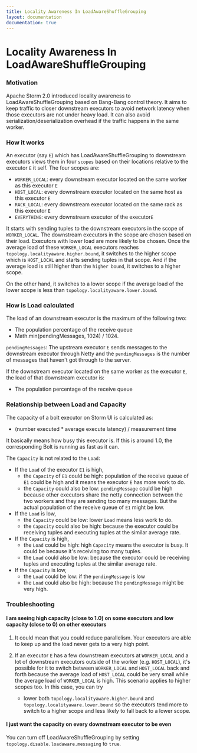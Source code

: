 ```yaml
---
title: Locality Awareness In LoadAwareShuffleGrouping
layout: documentation
documentation: true
---
```


# Locality Awareness In LoadAwareShuffleGrouping

### Motivation

Apache Storm 2.0 introduced locality awareness to LoadAwareShuffleGrouping based on Bang-Bang control theory. 
It aims to keep traffic to closer downstream executors to avoid network latency when those executors are not under heavy load. 
It can also avoid serialization/deserialization overhead if the traffic happens in the same worker.  

### How it works

An executor (say `E`) which has LoadAwareShuffleGrouping to downstream executors views them in four `scopes` based on their locations relative to the executor `E` it self. 
The four scopes are:

* `WORKER_LOCAL`: every downstream executor located on the same worker as this executor `E`
* `HOST_LOCAL`: every downstream executor located on the same host as this executor `E`
* `RACK_LOCAL`: every downstream executor located on the same rack as this executor `E`
* `EVERYTHING`: every downstream executor of the executor`E`

It starts with sending tuples to the downstream executors in the scope of `WORKER_LOCAL`. 
The downstream executors in the scope are chosen based on their load. Executors with lower load are more likely to be chosen.
Once the average load of these `WORKER_LOCAL` executors reaches `topology.localityaware.higher.bound`, 
it switches to the higher scope which is `HOST_LOCAL` and starts sending tuples in that scope. 
And if the average load is still higher than the `higher bound`, it switches to a higher scope.

On the other hand, it switches to a lower scope if the average load of the lower scope is less than `topology.localityaware.lower.bound`. 


### How is Load calculated

The load of an downstream executor is the maximum of the following two:

* The population percentage of the receive queue
* Math.min(pendingMessages, 1024) / 1024. 

`pendingMessages`: The upstream executor `E` sends messages to the downstream executor through Netty and the `pendingMessages` is the number of messages that haven't got through to the server.

If the downstream executor located on the same worker as the executor `E`, the load of that downstream executor is:
* The population percentage of the receive queue

### Relationship between Load and Capacity

The capacity of a bolt executor on Storm UI is calculated as:
  * (number executed * average execute latency) / measurement time

It basically means how busy this executor is. If this is around 1.0, the corresponding Bolt is running as fast as it can. 

The `Capacity` is not related to the `Load`:

* If the `Load` of the executor `E1` is high, 
    * the `Capacity` of `E1` could be high: population of the receive queue of `E1` could be high and it means the executor `E` has more work to do.
    * the `Capacity` could also be low: `pendingMessage` could be high because other executors share the netty connection between the two workers and they are sending too many messages. But the actual population of the receive queue of `E1` might be low.
* If the `Load` is low,
    * the `Capacity` could be low: lower `Load` means less work to do. 
    * the `Capacity` could also be high: because the executor could be receiving tuples and executing tuples at the similar average rate.
* If the `Capacity` is high,
    * the `Load` could be high: high `Capacity` means the executor is busy. It could be because it's receiving too many tuples.
    * the `Load` could also be low: because the executor could be receiving tuples and executing tuples at the similar average rate.
* If the `Capacity` is low,
    * the `Load` could be low: if the `pendingMessage` is low
    * the `Load` could also be high: because the `pendingMessage` might be very high.


### Troubleshooting

#### I am seeing high capacity (close to 1.0) on some executors and low capacity (close to 0) on other executors

1. It could mean that you could reduce parallelism. Your executors are able to keep up and the load never gets to a very high point.

2. If an executor `E` has a few downstream executors at `WORKER_LOCAL` and a lot of downstream executors outside of the worker (e.g. `HOST_LOCAL`), 
it's possible for it to switch between `WORKER_LOCAL` and `HOST_LOCAL` back and forth because the average load of `HOST_LOCAL` could be very small 
while the average load of `WORKER_LOCAL` is high. This scenario applies to higher scopes too. In this case, you can try
    * lower both `topology.localityaware.higher.bound` and `topology.localityaware.lower.bound` so the executors tend more to switch to a higher scope and less likely to fall back to a lower scope.


#### I just want the capacity on every downstream executor to be even

You can turn off LoadAwareShuffleGrouping by setting `topology.disable.loadaware.messaging` to `true`.
